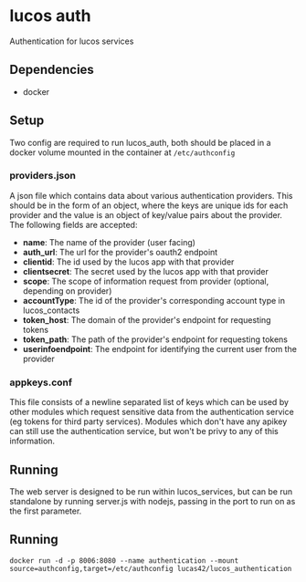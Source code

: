 # lucos auth
Authentication for lucos services

## Dependencies
* docker

## Setup
Two config are required to run lucos_auth, both should be placed in a docker volume mounted in the container at `/etc/authconfig`
### providers.json
A json file which contains data about various authentication providers.  This should be in the form of an object, where the keys are unique ids for each provider and the value is an object of key/value pairs about the provider.  The following fields are accepted:
* **name**: The name of the provider (user facing)
* **auth_url**: The url for the provider's oauth2 endpoint
* **clientid**: The id used by the lucos app with that provider
* **clientsecret**: The secret used by the lucos app with that provider
* **scope**: The scope of information request from provider (optional, depending on provider)
* **accountType**: The id of the provider's corresponding account type in lucos_contacts
* **token_host**: The domain of the provider's endpoint for requesting tokens
* **token_path**: The path of the provider's endpoint for requesting tokens
* **userinfoendpoint**: The endpoint for identifying the current user from the provider

### appkeys.conf
This file consists of a newline separated list of keys which can be used by other modules which request sensitive data from the authentication service (eg tokens for third party services).  Modules which don't have any apikey can still use the authentication service, but won't be privy to any of this information.

## Running
The web server is designed to be run within lucos_services, but can be run standalone by running server.js with nodejs, passing in the port to run on as the first parameter.

## Running
`docker run -d -p 8006:8080 --name authentication --mount source=authconfig,target=/etc/authconfig lucas42/lucos_authentication`
